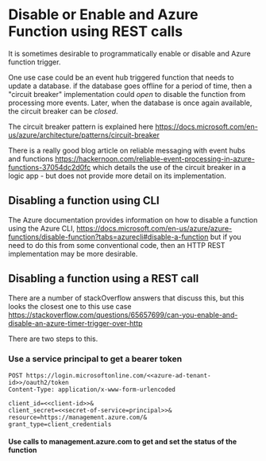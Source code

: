 # Disable or Enable and Azure Function using REST calls

It is sometimes desirable to programmatically enable or disable and Azure function trigger. 

One use case could be an event hub triggered function that needs to update a database. if the database goes offline for a period of time, then a "circuit breaker" implementation could *open* to disable the function from processing more events. Later, when the database is once again available, the circuit breaker can be *closed*.

The circuit breaker pattern is explained here https://docs.microsoft.com/en-us/azure/architecture/patterns/circuit-breaker

There is a really good blog article on reliable messaging with event hubs and functions https://hackernoon.com/reliable-event-processing-in-azure-functions-37054dc2d0fc which details the use of the circuit breaker in a logic app - but does not provide more detail on its implementation.

## Disabling a function using CLI
The Azure documentation provides information on how to disable a function using the Azure CLI, https://docs.microsoft.com/en-us/azure/azure-functions/disable-function?tabs=azurecli#disable-a-function but if you need to do this from some conventional code, then an HTTP REST implementation may be more desirable.

## Disabling a function using a REST call
There are a number of stackOverflow answers that discuss this, but this looks the closest one to this use case https://stackoverflow.com/questions/65657699/can-you-enable-and-disable-an-azure-timer-trigger-over-http

There are two steps to this.

### Use a service principal to get a bearer token
```
POST https://login.microsoftonline.com/<<azure-ad-tenant-id>>/oauth2/token
Content-Type: application/x-www-form-urlencoded

client_id=<<client-id>>&
client_secret=<<secret-of-service=principal>>&
resource=https://management.azure.com/&
grant_type=client_credentials
```

#### Use calls to management.azure.com to get and set the status of the function
```

```
